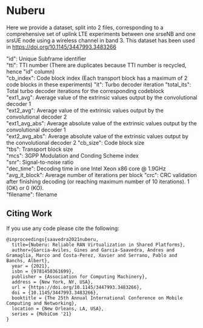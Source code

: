 # Nuberu

Here we provide a dataset, split into 2 files, corresponding to a comprehensive set of uplink LTE experiments between one srseNB and one srsUE node using a wireless channel in band 3. This dataset has been used in https://doi.org/10.1145/3447993.3483266

"id": Unique Subframe identifier         
"tti": TTI number (There are duplicates because TTI number is recycled, hence "id" column)         
"cb_index": Code block index (Each transport block has a maximum of 2 code blocks in these experiments)
"it": Turbo decoder iteration 
"total_its": Total turbo decoder iterations for the corresponding codeblock    
"ext1_avg": Average value of the extrinsic values output by the convolutional decoder 1     
"ext2_avg": Average value of the extrinsic values output by the convolutional decoder 2       
"ext1_avg_abs": Average absolute value of the extrinsic values output by the convolutional decoder 1   
"ext2_avg_abs": Average absolute value of the extrinsic values output by the convolutional decoder 2 
"cb_size": Code block size      
"tbs": Transport block size         
"mcs": 3GPP Modulation and Conding Scheme index          
"snr": Signal-to-noise ratio          
"dec_time": Decoding time in one Intel Xeon x86 core @ 1.9GHz     
"avg_it_block": Average number of iterations per block 
"crc": CRC validation after finishing decoding (or reaching maximum number of 10 iterations). 1 (OK) or 0 (KO).         
"filename": filename


## Citing Work
If you use any code please cite the following:
```
@inproceedings{saavedra2021nuberu,
  title={Nuberu: Reliable RAN Virtualization in Shared Platforms},
  author={Garcia-Aviles, Gines and Garcia-Saavedra, Andres and Gramaglia, Marco and Costa-Perez, Xavier and Serrano, Pablo and Banchs, Albert},
  year = {2021},
  isbn = {9781450361699},
  publisher = {Association for Computing Machinery},
  address = {New York, NY, USA},
  url = {https://doi.org/10.1145/3447993.3483266},
  doi = {10.1145/3447993.3483266},
  booktitle = {The 25th Annual International Conference on Mobile Computing and Networking},
  location = {New Orleans, LA, USA},
  series = {MobiCom '21}
}
```

